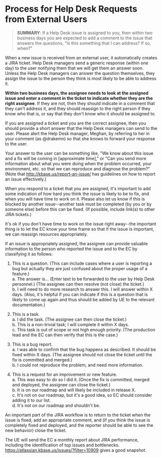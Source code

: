 # Process for Help Desk Requests from External Users

> **SUMMARY**: If a Help Desk issue is assigned to you, then within two business days you are expected to add a comment to the issue that answers the questions, "Is this something that I can address? If so, when?"

When a new issue is received from an external user, it automatically creates a JIRA ticket.
Help Desk managers send a generic response (within one day) to the user notifying them that we will get them an answer soon.
Unless the Help Desk managers can answer the question themselves, they assign the issue to the person they think is most likely to be able to address it.

**Within two business days, the assignee needs to look at the assigned issue and enter a comment in the ticket to indicate whether they are the right assignee**. If they are not, then they should indicate in a comment that they can't address it, and they should reassign to the right person if they know who that is, or say that they don't know who it should be assigned to.

If you are assigned a ticket and you are the correct assignee, then you should provide a short answer that the Help Desk managers can send to the user. Please alert the Help Desk manager, Meghan, by referring to her in your comment (as @drakemn) so that she knows to forward your response to the user.

Your answer to the user can be something like, "We know about this issue and a fix will be coming in [approximate time]," or "Can you send more information about what you were doing when the problem occurred, your environment, etc. so that we can reproduce and diagnose the problem?" (Note that http://kbase.us/report-an-issue/ has guidelines on how to report an issue effectively.)

When you respond to a ticket that you are assigned, it's important to add some indication of how hard you think the issue is likely to be to fix, and when you will have time to work on it. Please also let us know if this is blocked by another issue--another task must be completed (by you or by someone else) before this can be fixed. (If possible, include link(s) to other JIRA tickets.)

It's ok if you don't have time to work on the issue right away--the important thing is to let the EC know your time frame so that if the issue is important, we can reassign resources appropriately.

If an issue is appropriately assigned, the assignee can provide valuable information to the person who reported the issue and to the EC by classifying it as follows:

1. This is a question. (This can include cases where a user is reporting a bug but actually they are just confused about the proper usage of a feature.)<br/>
  a. The answer is... (Enter text to be forwarded to the user by Help Desk personnel.) (The assignee can then resolve (not close) the ticket.)<br/>
  b. I will need to do more research to answer this. I will answer within X days.
    (Also, it's helpful if you can indicate if this is a question that is likely to come up again and thus should be added by UE to the relevant documentation.)
    
2. This is a task.<br/>
  a. I did the task. (The assignee can then close the ticket.)<br/>
  b. This is a non-trivial task; I will complete it within X days.<br/>
  c. This task is out of scope or not high enough priority. (The production lead and the EC can then verify that this is the case.)<br/>
  
3. This is a bug report.<br/>
  a. I was able to confirm that the bug happens as described. It should be fixed within X days. (The assignee should not close the ticket until the fix is committed and merged.)<br/>
  b. I could not reproduce the problem, and need more information.

4. This is a request for an improvement or new feature.<br/>
  a. This was easy to do so I did it. (Once the fix is committed, merged and deployed, the assignee can close the ticket.)<br/>
  b. It is on our roadmap and will likely be included in release X.<br/>
  c. It's not on our roadmap, but it's a good idea, so EC should consider adding it to our list.<br/>
  d. It's not on our roadmap and shouldn't be.

An important part of the JIRA workflow is to return to the ticket when the issue is fixed, add an appropriate comment, and (if you think the issue is completely fixed and deployed, and the reporter should be able to see the new behavior) close the ticket.

The UE will send the EC a monthly report about JIRA performance, including the identification of top issues and bottlenecks.
https://atlassian.kbase.us/issues/?filter=10909 gives a good snapshot.
